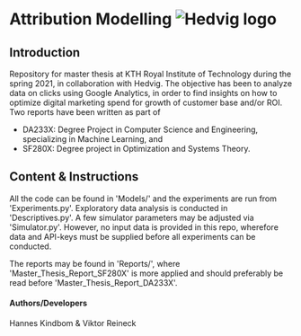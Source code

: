 # Attribution Modelling ![Hedvig logo](https://github.com/hkindbom/optimal-marketing/blob/master/hedvig_logo.png?raw=true)

## Introduction
Repository for master thesis at KTH Royal Institute of Technology during the 
spring 2021, 
in collaboration with Hedvig. The objective has been to analyze data on clicks
using Google Analytics, in order to find insights on how to optimize digital 
marketing spend for growth of customer base and/or ROI. 
Two reports have been written as part of 
- DA233X: Degree Project
in Computer Science and Engineering, specializing in Machine Learning, and
- SF280X: Degree project in Optimization and Systems Theory.

## Content & Instructions
All the code can be found in 'Models/' and the experiments are run from 'Experiments.py'. Exploratory data analysis is 
conducted in 'Descriptives.py'. A few simulator parameters may be adjusted via
'Simulator.py'. However, no input data is provided in this repo, 
wherefore data and API-keys must be supplied before all experiments
 can be conducted. 

The reports may be found in 'Reports/', where 
'Master_Thesis_Report_SF280X' is more applied and should preferably 
be read before 'Master_Thesis_Report_DA233X'. 

#### Authors/Developers
Hannes Kindbom & Viktor Reineck


